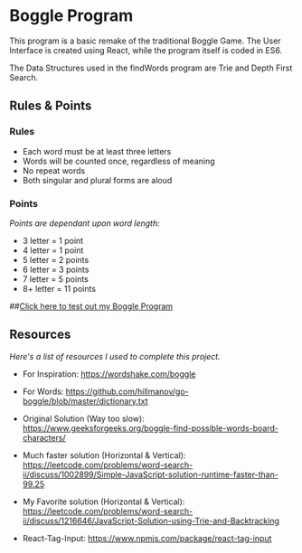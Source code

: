 # Boggle Program

This program is a basic remake of the traditional Boggle Game. The User Interface is created using React, while the program itself is coded in ES6.

The Data Structures used in the findWords program are Trie and Depth First Search. 

## Rules & Points

### Rules

- Each word must be at least three letters
- Words will be counted once, regardless of meaning
- No repeat words
- Both singular and plural forms are aloud

### Points
*Points are dependant upon word length:*
- 3 letter = 1 point
- 4 letter = 1 point
- 5 letter = 2 points
- 6 letter = 3 points
- 7 letter = 5 points
- 8+ letter = 11 points

##[Click here to test out my Boggle Program](https://www.miguelacevedo.com/boggle)


## Resources
*Here's a list of resources I used to complete this project.*

- For Inspiration: https://wordshake.com/boggle

- For Words: https://github.com/hillmanov/go-boggle/blob/master/dictionary.txt

- Original Solution (Way too slow): https://www.geeksforgeeks.org/boggle-find-possible-words-board-characters/

- Much faster solution (Horizontal & Vertical): https://leetcode.com/problems/word-search-ii/discuss/1002899/Simple-JavaScript-solution-runtime-faster-than-99.25

- My Favorite solution (Horizontal & Vertical): https://leetcode.com/problems/word-search-ii/discuss/1216646/JavaScript-Solution-using-Trie-and-Backtracking

- React-Tag-Input: https://www.npmjs.com/package/react-tag-input